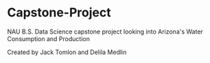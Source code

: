 # Capstone-Project
NAU B.S. Data Science capstone project looking into Arizona's Water Consumption and Production

Created by Jack Tomlon and Delila Medlin
